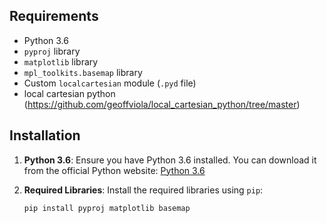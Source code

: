 ## Requirements

- Python 3.6
- `pyproj` library
- `matplotlib` library
- `mpl_toolkits.basemap` library
- Custom `localcartesian` module (`.pyd` file)
- local cartesian python (https://github.com/geoffviola/local_cartesian_python/tree/master)

## Installation

1. **Python 3.6**:
   Ensure you have Python 3.6 installed. You can download it from the official Python website: [Python 3.6](https://www.python.org/downloads/release/python-360/)

2. **Required Libraries**:
   Install the required libraries using `pip`:

   ```bash
   pip install pyproj matplotlib basemap
